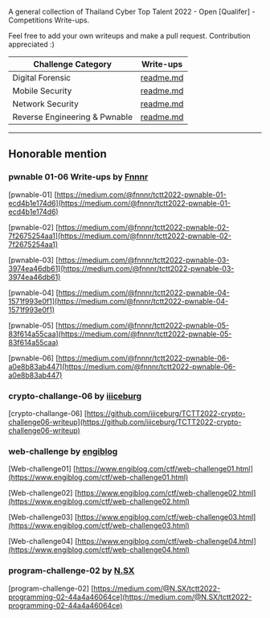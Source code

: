 A  general collection of Thailand Cyber Top Talent 2022 - Open [Qualifer] - Competitions Write-ups.

Feel free to add your own writeups and make a pull request.
Contribution appreciated :)

| Challenge Category            | Write-ups                                            |
| ----------------------------- | ---------------------------------------------------- |
| Digital Forensic              | [readme.md](https://github.com/AmazingFriedChickken/TCTT2022-Write-Ups/blob/main/Digital%20Forensic/readme.md)              |
| Mobile Security               | [readme.md](https://github.com/AmazingFriedChickken/TCTT2022-Write-Ups/blob/main/Mobile%20Security/readme.md)               |
| Network Security              | [readme.md](https://github.com/AmazingFriedChickken/TCTT2022-Write-Ups/blob/main/Network%20Security/readme.md)              |
| Reverse Engineering & Pwnable | [readme.md](https://github.com/AmazingFriedChickken/TCTT2022-Write-Ups/blob/main/Reverse%20Engineering%20%26%20Pwnable/readme.md) |

---

## Honorable mention

### pwnable 01-06 Write-ups by [Fnnnr](https://medium.com/@fnnnr)

[pwnable-01] [https://medium.com/@fnnnr/tctt2022-pwnable-01-ecd4b1e174d6](https://medium.com/@fnnnr/tctt2022-pwnable-01-ecd4b1e174d6)

[pwnable-02] [https://medium.com/@fnnnr/tctt2022-pwnable-02-7f2675254aa1](https://medium.com/@fnnnr/tctt2022-pwnable-02-7f2675254aa1)

[pwnable-03] [https://medium.com/@fnnnr/tctt2022-pwnable-03-3974ea46db61](https://medium.com/@fnnnr/tctt2022-pwnable-03-3974ea46db61)

[pwnable-04] [https://medium.com/@fnnnr/tctt2022-pwnable-04-1571f993e0f1](https://medium.com/@fnnnr/tctt2022-pwnable-04-1571f993e0f1)

[pwnable-05] [https://medium.com/@fnnnr/tctt2022-pwnable-05-83f614a55caa](https://medium.com/@fnnnr/tctt2022-pwnable-05-83f614a55caa)

[pwnable-06] [https://medium.com/@fnnnr/tctt2022-pwnable-06-a0e8b83ab447](https://medium.com/@fnnnr/tctt2022-pwnable-06-a0e8b83ab447)

### crypto-challange-06 by [iiiceburg](https://github.com/iiiceburg/)

[crypto-challange-06] [https://github.com/iiiceburg/TCTT2022-crypto-challenge06-writeup](https://github.com/iiiceburg/TCTT2022-crypto-challenge06-writeup)

### web-challenge by [engiblog](https://www.engiblog.com/category/ctf)

[Web-challenge01] [https://www.engiblog.com/ctf/web-challenge01.html](https://www.engiblog.com/ctf/web-challenge01.html)

[Web-challenge02] [https://www.engiblog.com/ctf/web-challenge02.html](https://www.engiblog.com/ctf/web-challenge02.html)

[Web-challenge03] [https://www.engiblog.com/ctf/web-challenge03.html](https://www.engiblog.com/ctf/web-challenge03.html)

[Web-challenge04] [https://www.engiblog.com/ctf/web-challenge04.html](https://www.engiblog.com/ctf/web-challenge04.html)

### program-challenge-02 by [N.SX](https://medium.com/@N.SX/)

[program-challenge-02] [https://medium.com/@N.SX/tctt2022-programming-02-44a4a46064ce](https://medium.com/@N.SX/tctt2022-programming-02-44a4a46064ce)
